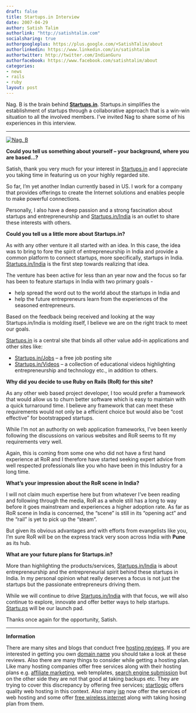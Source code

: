 ```yaml
---
draft: false
title: Startups.in Interview
date: 2007-04-29
author: Satish Talim
authorlink: "http://satishtalim.com"
socialsharing: true
authorgoogleplus: https://plus.google.com/+SatishTalim/about
authorlinkedin: https://www.linkedin.com/in/satishtalim
authortwitter: http://twitter.com/IndianGuru
authorfacebook: https://www.facebook.com/satishtalim/about
categories:
- news
- rails
- ruby
layout: post
---
```

Nag. B is the brain behind **[Startups.in](http://startups.in/)**.
Startups.in simplifies the establishment of startups through a
collaborative approach that is a win-win situation to all the involved
members. I’ve invited Nag to share some of his experiences in this
interview.
<!--more-->

* * * * *

[![Nag.
B](http://startups.in/India/images/nag.png)](http://startups.in/India/images/nag.png "Nag. B")

**Could you tell us something about yourself – your background, where
you are based…?**

Satish, thank you very much for your interest in
[Startups.in](http://startups.in/) and I appreciate you taking time in
featuring us on your highly regarded site.

So far, I’m yet another Indian currently based in US. I work for a
company that provides offerings to create the Internet solutions and
enables people to make powerful connections.

Personally, I also have a deep passion and a strong fascination about
startups and entrepreneurship and
[Startups.in/India](http://startups.in/India) is an outlet to share
these interests with others.

**Could you tell us a little more about Startups.in?**

As with any other venture it all started with an idea. In this case, the
idea was to bring to fore the spirit of entrepreneurship in India and
provide a common platform to connect startups, more specifically,
startups in India. [Startups.in/India](http://startups.in/India) is the
first step towards realizing that idea.

The venture has been active for less than an year now and the focus so
far has been to feature startups in India with two primary goals -

-   help spread the word out to the world about the startups in India
    and
-   help the future entrepreneurs learn from the experiences of the
    seasoned entrepreneurs.

Based on the feedback being received and looking at the way
Startups.in/India is molding itself, I believe we are on the right track
to meet our goals.

[Startups.in](http://startups.in/) is a central site that binds all
other value add-in applications and other sites like:

-   [Startups.in/Jobs](http://jobs.startups.in/) – a free job posting
    site
-   [Startups.in/Videos](http://videos.startups.in/) – a collection of
    educational videos highlighting entrepreneurship and technology
    etc., in addition to others.

**Why did you decide to use Ruby on Rails (RoR) for this site?**

As any other web based project developer, I too would prefer a framework
that would allow us to churn better software which is easy to maintain
with a quick turnaround time. I believe any framework that can meet
these requirements would not only be a efficient choice but would also
be “cost effective” for bootstrapped startups.

While I’m not an authority on web application frameworks, I’ve been
keenly following the discussions on various websites and RoR seems to
fit my requirements very well.

Again, this is coming from some one who did not have a first hand
experience at RoR and I therefore have started seeking expert advice
from well respected professionals like you who have been in this
Industry for a long time.

**What’s your impression about the RoR scene in India?**

I will not claim much expertise here but from whatever I’ve been reading
and following through the media, RoR as a whole still has a long to way
before it goes mainstream and experiences a higher adoption rate. As far
as RoR scene in India is concerned, the “scene” is still in its “opening
act” and the “rail” is yet to pick up the “steam”.

But given its obvious advantages and with efforts from evangelists like
you, I’m sure RoR will be on the express track very soon across India
with **Pune** as its hub.

**What are your future plans for Startups.in?**

More than highlighting the products/services,
[Startups.in/India](http://startups.in/India) is about entrepreneurship
and the entrepreneurial spirit behind these startups in India. In my
personal opinion what really deserves a focus is not just the startups
but the passionate entrepreneurs driving them.

While we will continue to drive
[Startups.in/India](http://startups.in/India) with that focus, we will
also continue to explore, innovate and offer better ways to help
startups. [Startu.ps](http://startu.ps/) will be our launch pad.

Thanks once again for the opportunity, Satish.

* * * * *

**Information**

There are many sites and blogs that conduct free [hosting
reviews](http://www.thehostplanet.com/reviews/reviews.html). If you are
interested in getting you own [domain
name](http://www.registeranydomain.com) you should take a look at these
reviews. Also there are many things to consider while getting a hosting
plan. Like many hosting companies offer free services along with their
hosting plans e.g. [affiliate
marketing](http://www.performanceppc.com/Affiliate-Marketing/), web
templates, [search engine
submission](http://www.1-hit.com/free-search-engine-submit.php) but on
the other side they are not that good at taking backups etc. They are
trying to cover this discrepancy by offering free services;
[startlogic](http://www.complete-website-hosting.com/review-startlogic.htm)
offers quality web hosting in this context. Also many
[isp](http://www.ispsushi.com) now offer the services of web hosting and
some offer [free wireless internet](http://www.cableunplugged.com) along
with taking hosing plan from them.
